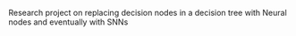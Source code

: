Research project on replacing decision nodes in a decision tree with Neural nodes and eventually with SNNs
